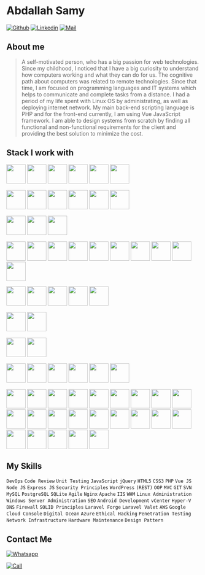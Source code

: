 # Abdallah Samy

[![Github](https://img.shields.io/github/followers/abdallhsamy?label=Follow&style=social)](https://github.com/abdallhsamy)
[![Linkedin](https://img.shields.io/badge/-Abdallah%20Samy-blue?style=flat-square&logo=linkedin&logoColor=white&link=https://www.linkedin.com/in/abdallah-samy/)](https://www.linkedin.com/in/abdallah-samy/)
[![Mail](https://img.shields.io/badge/-dev@abdallahsamy.com-gray?style=flat-square&logo=gmail&logoColor=red&link=)](mailto:dev@abdallahsamy.com)



## About me 

> A self-motivated person, who has a big passion for web technologies. Since my childhood, I noticed that I have a big curiosity to understand how computers working and what they can do for us.
The cognitive path about computers was related to remote technologies. Since that time,  I am focused on programming languages and IT systems which helps to communicate and complete tasks from a distance.
I had a period of my life spent with Linux OS by administrating, as well as deploying internet network. 
My main back-end scripting language is PHP and for the front-end currently, I am using Vue JavaScript framework.
I am able to design systems from scratch by finding all functional and non-functional requirements for the client and providing the best solution to minimize the cost.


## Stack I work with



<code><img height="50" src="https://www.vectorlogo.zone/logos/laravel/laravel-ar21.svg"></code>
<code><img height="50" src="https://www.vectorlogo.zone/logos/mailgun/mailgun-ar21.svg"></code>
<code><img height="50" src="https://www.vectorlogo.zone/logos/nodejs/nodejs-ar21.svg"></code>
<code><img height="50" src="https://www.vectorlogo.zone/logos/npmjs/npmjs-ar21.svg"></code>
<code><img height="50" src="https://www.vectorlogo.zone/logos/php/php-icon.svg"></code>
<code><img height="50" src="https://www.vectorlogo.zone/logos/redis/redis-official.svg"></code>

<code><img height="50" src="https://www.vectorlogo.zone/logos/mongodb/mongodb-ar21.svg"></code>
<code><img height="50" src="https://www.vectorlogo.zone/logos/phpmyadmin/phpmyadmin-ar21.svg"></code>
<code><img height="50" src="https://www.vectorlogo.zone/logos/postgresql/postgresql-ar21.svg"></code>
<code><img height="50" src="https://www.vectorlogo.zone/logos/sqlite/sqlite-ar21.svg"></code>
<code><img height="50" src="https://www.vectorlogo.zone/logos/mysql/mysql-horizontal.svg"></code>
<code><img height="50" src="https://www.vectorlogo.zone/logos/redis/redis-ar21.svg"></code>

<code><img height="50" src="https://www.vectorlogo.zone/logos/python/python-ar21.svg"></code>
<code><img height="50" src="https://www.vectorlogo.zone/logos/php/php-horizontal.svg"></code>
<code><img height="50" src="https://www.vectorlogo.zone/logos/java/java-ar21.svg"></code>

<code><img height="50" src="https://www.vectorlogo.zone/logos/centos/centos-ar21.svg"></code>
<code><img height="50" src="https://www.vectorlogo.zone/logos/linux/linux-ar21.svg"></code>
<code><img height="50" src="https://www.vectorlogo.zone/logos/ubuntu/ubuntu-ar21.svg"></code>
<code><img height="50" src="https://www.vectorlogo.zone/logos/debian/debian-ar21.svg"></code>
<code><img height="50" src="https://www.vectorlogo.zone/logos/redhat/redhat-ar21.svg"></code>
<code><img height="50" src="https://www.vectorlogo.zone/logos/linux/linux-ar21.svg"></code>
<code><img height="50" src="https://www.vectorlogo.zone/logos/suse/suse-ar21.svg"></code>
<code><img height="50" src="https://www.vectorlogo.zone/logos/virtualbox/virtualbox-ar21.svg"></code>
<code><img height="50" src="https://www.vectorlogo.zone/logos/heroku/heroku-ar21.svg"></code>
<code><img height="50" src="https://www.vectorlogo.zone/logos/letsencrypt/letsencrypt-ar21.svg"></code>

<code><img height="50" src="https://www.vectorlogo.zone/logos/elastic/elastic-ar21.svg"></code>
<code><img height="50" src="https://www.vectorlogo.zone/logos/github/github-ar21.svg"></code>
<code><img height="50" src="https://www.vectorlogo.zone/logos/bitbucket/bitbucket-ar21.svg"></code>
<code><img height="50" src="https://www.vectorlogo.zone/logos/getpostman/getpostman-ar21.svg"></code>
<code><img height="50" src="https://www.vectorlogo.zone/logos/git-scm/git-scm-ar21.svg"></code>

<code><img height="50" src="https://www.vectorlogo.zone/logos/nginx/nginx-ar21.svg"></code>
<code><img height="50" src="https://www.vectorlogo.zone/logos/apache/apache-official.svg"></code>

<code><img height="50" src="https://www.vectorlogo.zone/logos/gnu_bash/gnu_bash-ar21.svg"></code>
<code><img height="50" src="https://www.vectorlogo.zone/logos/atlassian_jira/atlassian_jira-ar21.svg"></code>

<code><img height="50" src="https://www.vectorlogo.zone/logos/google_adsense/google_adsense-icon.svg"></code>
<code><img height="50" src="https://www.vectorlogo.zone/logos/docker/docker-official.svg"></code>
<code><img height="50" src="https://www.vectorlogo.zone/logos/microsoft_azure/microsoft_azure-ar21.svg"></code>
<code><img height="50" src="https://www.vectorlogo.zone/logos/google_cloud/google_cloud-ar21.svg"></code>
<code><img height="50" src="https://cdn.freebiesupply.com/logos/thumbs/2x/digitalocean-logo.png"></code>
<code><img height="50" src="https://cdn.worldvectorlogo.com/logos/digitalocean.svg"></code>

<code><img height="50" src="https://www.vectorlogo.zone/logos/bitnami/bitnami-ar21.svg"></code>
<code><img height="50" src="https://www.vectorlogo.zone/logos/github/github-ar21.svg"></code>
<code><img height="50" src="https://www.vectorlogo.zone/logos/git-scm/git-scm-ar21.svg"></code>
<code><img height="50" src="https://www.vectorlogo.zone/logos/algolia/algolia-ar21.svg"></code>
<code><img height="50" src="https://www.vectorlogo.zone/logos/angular/angular-ar21.svg"></code>
<code><img height="50" src="https://p.kindpng.com/picc/s/452-4529223_vue-js-logo-png-transparent-png.png"></code>
<code><img height="50" src="https://www.vectorlogo.zone/logos/arduino/arduino-official.svg"></code>
<code><img height="50" src="https://www.vectorlogo.zone/logos/elastic/elastic-ar21.svg"></code>
<code><img height="50" src="https://www.vectorlogo.zone/logos/google_analytics/google_analytics-official.svg"></code>
<code><img height="50" src="https://www.vectorlogo.zone/logos/w3_html5/w3_html5-ar21.svg"></code>
<code><img height="50" src="https://www.vectorlogo.zone/logos/opensource/opensource-ar21.svg"></code>
<code><img height="50" src="https://www.vectorlogo.zone/logos/python/python-official.svg"></code>
<code><img height="50" src="https://www.vectorlogo.zone/logos/rss/rss-icon.svg"></code>
<code><img height="50" src="https://www.vectorlogo.zone/logos/slack/slack-icon.svg"></code>
<code><img height="50" src="https://www.vectorlogo.zone/logos/trello/trello-official.svg"></code>
<code><img height="50" src="https://www.vectorlogo.zone/logos/torproject/torproject-icon.svg"></code>
<code><img height="50" src="https://www.vectorlogo.zone/logos/wordpress/wordpress-icon.svg"></code>
<code><img height="50" src="https://www.vectorlogo.zone/logos/wireshark/wireshark-ar21.svg"></code>
<code><img height="50" src="https://www.vectorlogo.zone/logos/sass-lang/sass-lang-ar21.svg"></code>
<code><img height="50" src="https://www.vectorlogo.zone/logos/w3c/w3c-ar21.svg"></code>
<code><img height="50" src="https://www.vectorlogo.zone/logos/netlifyapp_watercss/netlifyapp_watercss-official.svg"></code>
<code><img height="50" src="https://www.vectorlogo.zone/logos/getbootstrap/getbootstrap-ar21.svg"></code>
<code><img height="50" src="https://www.vectorlogo.zone/logos/font-awesome/font-awesome-ar21.svg"></code>

## My Skills

`DevOps`
`Code Review`
`Unit Testing`
`JavaScript`
`jQuery`
`HTML5`
`CSS3`
`PHP`
`Vue JS`
`Node JS`
`Express JS`
`Security Principles`
`WordPress`
`(REST)`
`OOP`
`MVC`
`GIT`
`SVN`
`MySQL`
`PostgreSQL`
`SQLite`
`Agile`
`Nginx`
`Apache`
`IIS`
`WHM`
`Linux Administration`
`Windows Server Administration`
`SEO`
`Android Development`
`vCenter`
`Hyper-V`
`DNS`
`Firewall`
`SOLID Principles`
`Laravel Forge`
`Laravel Valet`
`AWS`
`Google Cloud Console`
`Digital Ocean`
`Azure`
`Ethical Hacking`
`Penetration Testing`
`Network Infrastructure`
`Hardware Maintenance`
`Design Pattern`


## Contact Me
[![Whatsapp](https://img.shields.io/badge/-Abdallah%20Samy-green?style=flat-square&logo=whatsapp&logoColor=white&link=https://wa.me/201115992468)](https://wa.me/201115992468)

[![Call](https://img.shields.io/badge/-Click%20To%20Call-blue?style=flat-square&logo=mobile&logoColor=white&link=tel://+201115992468)](tel://+201115992468)
